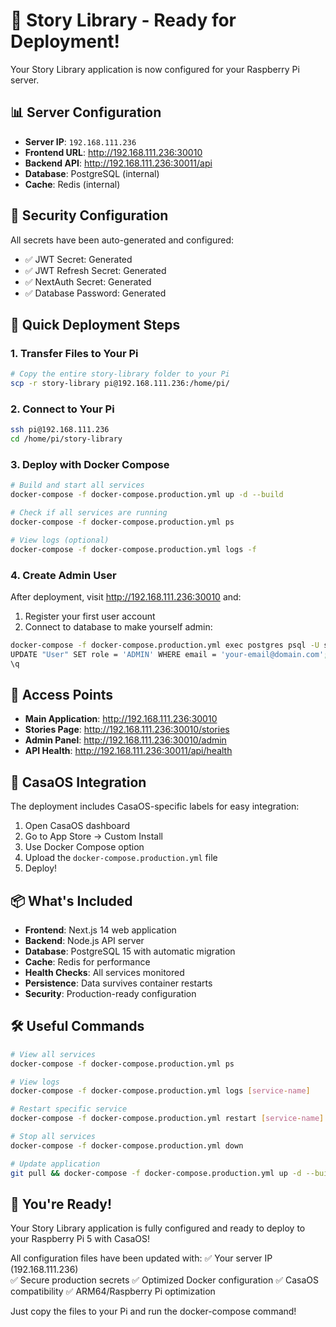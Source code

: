 # 🚀 Story Library - Ready for Deployment!

Your Story Library application is now configured for your Raspberry Pi server.

## 📊 Server Configuration

- **Server IP**: `192.168.111.236`
- **Frontend URL**: http://192.168.111.236:30010
- **Backend API**: http://192.168.111.236:30011/api
- **Database**: PostgreSQL (internal)
- **Cache**: Redis (internal)

## 🔐 Security Configuration

All secrets have been auto-generated and configured:
- ✅ JWT Secret: Generated
- ✅ JWT Refresh Secret: Generated  
- ✅ NextAuth Secret: Generated
- ✅ Database Password: Generated

## 🐳 Quick Deployment Steps

### 1. Transfer Files to Your Pi
```bash
# Copy the entire story-library folder to your Pi
scp -r story-library pi@192.168.111.236:/home/pi/
```

### 2. Connect to Your Pi
```bash
ssh pi@192.168.111.236
cd /home/pi/story-library
```

### 3. Deploy with Docker Compose
```bash
# Build and start all services
docker-compose -f docker-compose.production.yml up -d --build

# Check if all services are running
docker-compose -f docker-compose.production.yml ps

# View logs (optional)
docker-compose -f docker-compose.production.yml logs -f
```

### 4. Create Admin User
After deployment, visit http://192.168.111.236:30010 and:
1. Register your first user account
2. Connect to database to make yourself admin:
```bash
docker-compose -f docker-compose.production.yml exec postgres psql -U story_user -d story_library
UPDATE "User" SET role = 'ADMIN' WHERE email = 'your-email@domain.com';
\q
```

## 🎯 Access Points

- **Main Application**: http://192.168.111.236:30010
- **Stories Page**: http://192.168.111.236:30010/stories
- **Admin Panel**: http://192.168.111.236:30010/admin
- **API Health**: http://192.168.111.236:30011/api/health

## 🔧 CasaOS Integration

The deployment includes CasaOS-specific labels for easy integration:
1. Open CasaOS dashboard
2. Go to App Store → Custom Install
3. Use Docker Compose option
4. Upload the `docker-compose.production.yml` file
5. Deploy!

## 📦 What's Included

- **Frontend**: Next.js 14 web application
- **Backend**: Node.js API server  
- **Database**: PostgreSQL 15 with automatic migration
- **Cache**: Redis for performance
- **Health Checks**: All services monitored
- **Persistence**: Data survives container restarts
- **Security**: Production-ready configuration

## 🛠️ Useful Commands

```bash
# View all services
docker-compose -f docker-compose.production.yml ps

# View logs
docker-compose -f docker-compose.production.yml logs [service-name]

# Restart specific service
docker-compose -f docker-compose.production.yml restart [service-name]

# Stop all services
docker-compose -f docker-compose.production.yml down

# Update application
git pull && docker-compose -f docker-compose.production.yml up -d --build
```

## 🎉 You're Ready!

Your Story Library application is fully configured and ready to deploy to your Raspberry Pi 5 with CasaOS!

All configuration files have been updated with:
✅ Your server IP (192.168.111.236)  
✅ Secure production secrets
✅ Optimized Docker configuration
✅ CasaOS compatibility
✅ ARM64/Raspberry Pi optimization

Just copy the files to your Pi and run the docker-compose command!